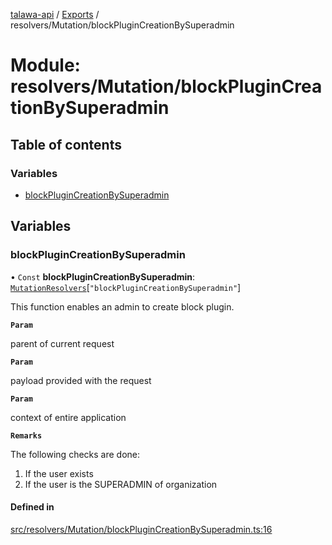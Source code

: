 [talawa-api](../README.md) / [Exports](../modules.md) / resolvers/Mutation/blockPluginCreationBySuperadmin

# Module: resolvers/Mutation/blockPluginCreationBySuperadmin

## Table of contents

### Variables

- [blockPluginCreationBySuperadmin](resolvers_Mutation_blockPluginCreationBySuperadmin.md#blockplugincreationbysuperadmin)

## Variables

### blockPluginCreationBySuperadmin

• `Const` **blockPluginCreationBySuperadmin**: [`MutationResolvers`](types_generatedGraphQLTypes.md#mutationresolvers)[``"blockPluginCreationBySuperadmin"``]

This function enables an admin to create block plugin.

**`Param`**

parent of current request

**`Param`**

payload provided with the request

**`Param`**

context of entire application

**`Remarks`**

The following checks are done:
1. If the user exists
2. If the user is the SUPERADMIN of organization

#### Defined in

[src/resolvers/Mutation/blockPluginCreationBySuperadmin.ts:16](https://github.com/PalisadoesFoundation/talawa-api/blob/66970ab/src/resolvers/Mutation/blockPluginCreationBySuperadmin.ts#L16)
